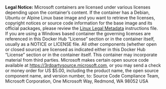 **Legal Notice:** Microsoft containers are licensed under various licenses depending upon the container’s content. If the container has a Debian, Ubuntu or Alpine Linux base image and you want to retrieve the licenses, copyright notices or source code information for the base image and its official packages, please review the [Linux Legal Metadata](https://aka.ms/mcr/osslinuxmetadata) instructions file. If you are using a Windows based container the governing licenses are referenced in this Docker Hub “License” section or in the container itself, usually as a NOTICE or LICENSE file.  All other components (whether open or closed source) are licensed as indicated either in this Docker Hub “License” section or in the container itself. This container may incorporate material from third parties. Microsoft makes certain open source code available at https://3rdpartysource.microsoft.com, or you may send a check or money order for US $5.00, including the product name, the open
source component name, and version number, to: Source Code Compliance Team, Microsoft Corporation, One Microsoft Way, Redmond, WA 98052 USA
